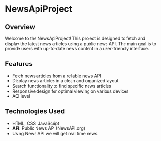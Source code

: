 # NewsApiProject

## Overview

Welcome to the NewsApiProject! This project is designed to fetch and display the latest news articles using a public news API. 
The main goal is to provide users with up-to-date news content in a user-friendly interface.

## Features

- Fetch news articles from a reliable news API
- Display news articles in a clean and organized layout
- Search functionality to find specific news articles
- Responsive design for optimal viewing on various devices
- AQI level

## Technologies Used

- HTML, CSS, JavaScript
- **API**: Public News API (NewsAPI.org)
- Using News API we will get real time news.

